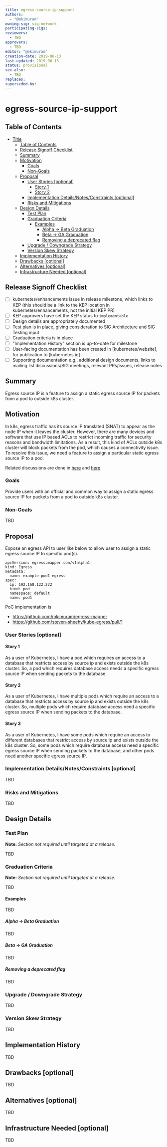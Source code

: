 ```yaml
---
title: egress-source-ip-support
authors:
  - "@mkimuram"
owning-sig: sig-network
participating-sigs:
reviewers:
  - TBD
approvers:
  - TBD
editor: "@mkimuram"
creation-date: 2019-06-13
last-updated: 2019-06-13
status: provisional
see-also:
  - TBD
replaces:
superseded-by:
---
```


# egress-source-ip-support

## Table of Contents

- [Title](#title)
  - [Table of Contents](#table-of-contents)
  - [Release Signoff Checklist](#release-signoff-checklist)
  - [Summary](#summary)
  - [Motivation](#motivation)
    - [Goals](#goals)
    - [Non-Goals](#non-goals)
  - [Proposal](#proposal)
    - [User Stories [optional]](#user-stories-optional)
      - [Story 1](#story-1)
      - [Story 2](#story-2)
    - [Implementation Details/Notes/Constraints [optional]](#implementation-detailsnotesconstraints-optional)
    - [Risks and Mitigations](#risks-and-mitigations)
  - [Design Details](#design-details)
    - [Test Plan](#test-plan)
    - [Graduation Criteria](#graduation-criteria)
      - [Examples](#examples)
        - [Alpha -> Beta Graduation](#alpha---beta-graduation)
        - [Beta -> GA Graduation](#beta---ga-graduation)
        - [Removing a deprecated flag](#removing-a-deprecated-flag)
    - [Upgrade / Downgrade Strategy](#upgrade--downgrade-strategy)
    - [Version Skew Strategy](#version-skew-strategy)
  - [Implementation History](#implementation-history)
  - [Drawbacks [optional]](#drawbacks-optional)
  - [Alternatives [optional]](#alternatives-optional)
  - [Infrastructure Needed [optional]](#infrastructure-needed-optional)

[Tools for generating]: https://github.com/ekalinin/github-markdown-toc

## Release Signoff Checklist
- [ ] kubernetes/enhancements issue in release milestone, which links to KEP (this should be a link to the KEP location in kubernetes/enhancements, not the initial KEP PR)
- [ ] KEP approvers have set the KEP status to `implementable`
- [ ] Design details are appropriately documented
- [ ] Test plan is in place, giving consideration to SIG Architecture and SIG Testing input
- [ ] Graduation criteria is in place
- [ ] "Implementation History" section is up-to-date for milestone
- [ ] User-facing documentation has been created in [kubernetes/website], for publication to [kubernetes.io]
- [ ] Supporting documentation e.g., additional design documents, links to mailing list discussions/SIG meetings, relevant PRs/issues, release notes

## Summary

Egress source IP is a feature to assign a static egress source IP for packets from a pod to outside k8s cluster.

## Motivation

In k8s, egress traffic has its source IP translated (SNAT) to appear as the node IP when it leaves the cluster. However, there are many devices and software that use IP based ACLs to restrict incoming traffic for security reasons and bandwidth limitations. As a result, this kind of ACLs outside k8s cluster will block packets from the pod, which causes a connectivity issue. To resolve this issue, we need a feature to assign a particular static egress source IP to a pod.

Related discussions are done in [here](https://github.com/kubernetes/kubernetes/issues/12265) and [here](https://github.com/cloudnativelabs/kube-router/issues/434).

### Goals

Provide users with an official and common way to assign a static egress source IP for packets from a pod to outside k8s cluster.

### Non-Goals

TBD

## Proposal

Expose an egress API to user like below to allow user to assign a static egress source IP to specific pod(s).

```
apiVersion: egress.mapper.com/v1alpha1
kind: Egress
metadata:
  name: example-pod1-egress
spec:
  ip: 192.168.122.222
  kind: pod
  namespace: default
  name: pod1
```

PoC implementation is 
  - https://github.com/mkimuram/egress-mapper
  - https://github.com/steven-sheehy/kube-egress/pull/1

### User Stories [optional]

#### Story 1
As a user of Kubernetes, I have a pod which requires an access to a database that restricts access by source ip and exists outside the k8s cluster. 
So, a pod which requires database access needs a specific egress source IP when sending packets to the database.

#### Story 2
As a user of Kubernetes, I have multiple pods which require an access to a database that restricts access by source ip and exists outside the k8s cluster. 
So, multiple pods which require database access need a specific egress source IP when sending packets to the database.

#### Story 3
As a user of Kubernetes, I have some pods which require an access to different databases that restrict access by source ip and exists outside the k8s cluster. 
So, some pods which require database access need a specific egress source IP when sending packets to the database, and other pods need another specific egress source IP.

### Implementation Details/Notes/Constraints [optional]

TBD

### Risks and Mitigations

TBD

## Design Details

### Test Plan

**Note:** *Section not required until targeted at a release.*

TBD

### Graduation Criteria

**Note:** *Section not required until targeted at a release.*

TBD

#### Examples

TBD

##### Alpha -> Beta Graduation

TBD

##### Beta -> GA Graduation

TBD

##### Removing a deprecated flag

TBD

### Upgrade / Downgrade Strategy

TBD

### Version Skew Strategy

TBD

## Implementation History

TBD

## Drawbacks [optional]

TBD

## Alternatives [optional]

TBD

## Infrastructure Needed [optional]

TBD
